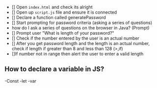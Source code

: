 - [] Open `index.html` and check its alright
- [] Open up `script.js` file and ensure it is connected
- [] Declare a function called generatePassword
- [] Start prompting for password criteria (asking a series of questions)
- how do I ask a series of questions on the browser in Java? (Prompt)
- [] Prompt user "What is length of your password?"
- [] Check if the number entered by the user is an actual number
- [] After you get password length and the length is an actual number, check if length if greater than 8 and less than 128 (>,if)
- []If number not in range then alert the user to enter a valid length

## How to declare a variable in JS?

-Const
-let
-var
